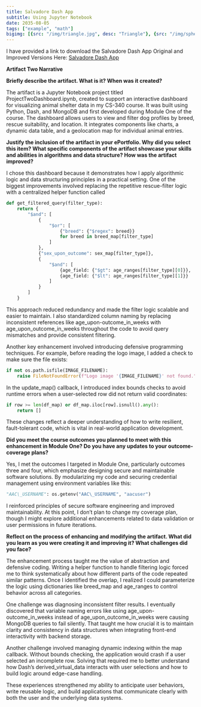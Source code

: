 ```yaml
---
title: Salvadore Dash App
subtitle: Using Jupyter Notebook
date: 2035-08-05
tags: ["example", "math"]
bigimg: [{src: "/img/triangle.jpg", desc: "Triangle"}, {src: "/img/sphere.jpg", desc: "Sphere"}, {src: "/img/hexagon.jpg", desc: "Hexagon"}]
---
```

I have provided a link to download the Salvadore Dash App Original and Improved Versions Here:
[Salvadore Dash App](https://snhu-my.sharepoint.com/:f:/r/personal/adrienne_sturgeon_snhu_edu/Documents/CS-499/Artifacts/Artifact%20Two?csf=1&web=1&e=TfYzaV)

**Artifact Two Narrative**

**Briefly describe the artifact. What is it? When was it created?**

The artifact is a Jupyter Notebook project titled
ProjectTwoDashboard.ipynb, created to support an interactive dashboard
for visualizing animal shelter data in my CS-340 course. It was built
using Python, Dash, and MongoDB and first developed during Module One of
the course. The dashboard allows users to view and filter dog profiles
by breed, rescue suitability, and location. It integrates components
like charts, a dynamic data table, and a geolocation map for individual
animal entries.

**Justify the inclusion of the artifact in your ePortfolio. Why did you select this item? What specific components of the artifact showcase your skills and abilities in algorithms and data structure? How was the artifact improved?**

I chose this dashboard because it demonstrates how I apply algorithmic
logic and data structuring principles in a practical setting. One of the
biggest improvements involved replacing the repetitive rescue-filter
logic with a centralized helper function called

```python
def get_filtered_query(filter_type):
    return {
        "$and": [
            {
                "$or": [
                    {"breed": {"$regex": breed}}
                    for breed in breed_map[filter_type]
                ]
            },
            {"sex_upon_outcome": sex_map[filter_type]},
            {
                "$and": [
                    {age_field: {"$gt": age_ranges[filter_type][0]}},
                    {age_field: {"$lt": age_ranges[filter_type][1]}}
                ]
            }
        ]
    }

```

This approach reduced redundancy and made the filter logic scalable and
easier to maintain. I also standardized column naming by replacing
inconsistent references like age\_upon-outcome\_in\_weeks with
age\_upon\_outcome\_in\_weeks throughout the code to avoid query
mismatches and provide consistent filtering.

Another key enhancement involved introducing defensive programming
techniques. For example, before reading the logo image, I added a check
to make sure the file exists:

```python
if not os.path.isfile(IMAGE_FILENAME):
    raise FileNotFoundError(f"Logo image '{IMAGE_FILENAME}' not found.")
```

In the update\_map() callback, I introduced index bounds checks to avoid
runtime errors when a user-selected row did not return valid
coordinates:

```python
if row >= len(df_map) or df_map.iloc[row].isnull().any():
    return []
```

These changes reflect a deeper understanding of how to write resilient,
fault-tolerant code, which is vital in real-world application
development.

**Did you meet the course outcomes you planned to meet with this enhancement in Module One? Do you have any updates to your outcome-coverage plans?**

Yes, I met the outcomes I targeted in Module One, particularly outcomes
three and four, which emphasize designing secure and maintainable
software solutions. By modularizing my code and securing credential
management using environment variables like this:

```python
"AAC\_USERNAME": os.getenv("AAC\_USERNAME", "aacuser")
```
I reinforced principles of secure software engineering and improved
maintainability. At this point, I don’t plan to change my coverage plan,
though I might explore additional enhancements related to data
validation or user permissions in future iterations.

**Reflect on the process of enhancing and modifying the artifact. What did you learn as you were creating it and improving it? What challenges did you face?**

The enhancement process taught me the value of abstraction and defensive
coding. Writing a helper function to handle filtering logic forced me to
think systematically about how different parts of the code repeated
similar patterns. Once I identified the overlap, I realized I could
parameterize the logic using dictionaries like breed\_map and
age\_ranges to control behavior across all categories.

One challenge was diagnosing inconsistent filter results. I eventually
discovered that variable naming errors like using
age\_upon-outcome\_in\_weeks instead of age\_upon\_outcome\_in\_weeks
were causing MongoDB queries to fail silently. That taught me how
crucial it is to maintain clarity and consistency in data structures
when integrating front-end interactivity with backend storage.

Another challenge involved managing dynamic indexing within the map
callback. Without bounds checking, the application would crash if a user
selected an incomplete row. Solving that required me to better
understand how Dash’s derived\_virtual\_data interacts with user
selections and how to build logic around edge-case handling.

These experiences strengthened my ability to anticipate user behaviors,
write reusable logic, and build applications that communicate clearly
with both the user and the underlying data systems.
